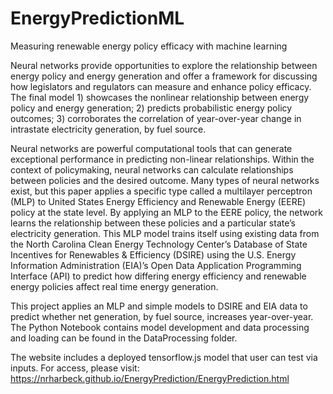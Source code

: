 # EnergyPredictionML
Measuring renewable energy policy efficacy with machine learning

Neural networks provide opportunities to explore the relationship between energy policy and energy generation and offer a framework for discussing how legislators and regulators can measure and enhance policy efficacy. The final model 1) showcases the nonlinear relationship between energy policy and energy generation; 2) predicts probabilistic energy policy outcomes; 3) corroborates the correlation of year-over-year change in intrastate electricity generation, by fuel source. 

Neural networks are powerful computational tools that can generate exceptional performance in predicting non-linear relationships. Within the context of policymaking, neural networks can calculate relationships between policies and the desired outcome. Many types of neural networks exist, but this paper applies a specific type called a multilayer perceptron (MLP) to United States Energy Efficiency and Renewable Energy (EERE) policy at the state level. By applying an MLP to the EERE policy, the network learns the relationship between these policies and a particular state’s electricity generation. This MLP model trains itself using existing data from the North Carolina Clean Energy Technology Center’s Database of State Incentives for Renewables & Efficiency (DSIRE) using the U.S. Energy Information Administration (EIA)’s Open Data Application Programming Interface (API) to predict how differing energy efficiency and renewable energy policies affect real time energy generation.

This project applies an MLP and simple models to DSIRE and EIA data to predict whether net generation, by fuel source, increases year-over-year. The Python Notebook contains model development and data processing and loading can be found in the DataProcessing folder.

The website includes a deployed tensorflow.js model that user can test via inputs. For access, please visit: https://nrharbeck.github.io/EnergyPrediction/EnergyPrediction.html
